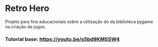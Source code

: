 # Retro Hero
Projeto para fins educacionais sobre a utilização do da biblioteca pygame na criação de jogos.


### Tutorial base: https://youtu.be/s5bd9KMSSW4
